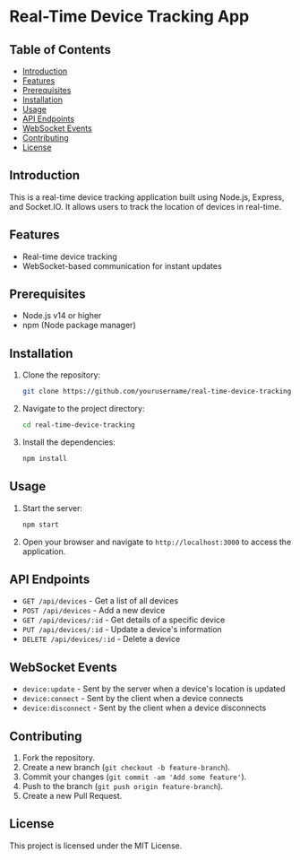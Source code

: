 # Real-Time Device Tracking App

## Table of Contents
- [Introduction](#introduction)
- [Features](#features)
- [Prerequisites](#prerequisites)
- [Installation](#installation)
- [Usage](#usage)
- [API Endpoints](#api-endpoints)
- [WebSocket Events](#websocket-events)
- [Contributing](#contributing)
- [License](#license)

## Introduction
This is a real-time device tracking application built using Node.js, Express, and Socket.IO. It allows users to track the location of devices in real-time.

## Features
- Real-time device tracking
- WebSocket-based communication for instant updates

## Prerequisites
- Node.js v14 or higher
- npm (Node package manager)

## Installation
1. Clone the repository:
    ```bash
    git clone https://github.com/yourusername/real-time-device-tracking.git
    ```
2. Navigate to the project directory:
    ```bash
    cd real-time-device-tracking
    ```
3. Install the dependencies:
    ```bash
    npm install
    ```

## Usage
1. Start the server:
    ```bash
    npm start
    ```
2. Open your browser and navigate to `http://localhost:3000` to access the application.

## API Endpoints
- `GET /api/devices` - Get a list of all devices
- `POST /api/devices` - Add a new device
- `GET /api/devices/:id` - Get details of a specific device
- `PUT /api/devices/:id` - Update a device's information
- `DELETE /api/devices/:id` - Delete a device

## WebSocket Events
- `device:update` - Sent by the server when a device's location is updated
- `device:connect` - Sent by the client when a device connects
- `device:disconnect` - Sent by the client when a device disconnects

## Contributing
1. Fork the repository.
2. Create a new branch (`git checkout -b feature-branch`).
3. Commit your changes (`git commit -am 'Add some feature'`).
4. Push to the branch (`git push origin feature-branch`).
5. Create a new Pull Request.

## License
This project is licensed under the MIT License.
